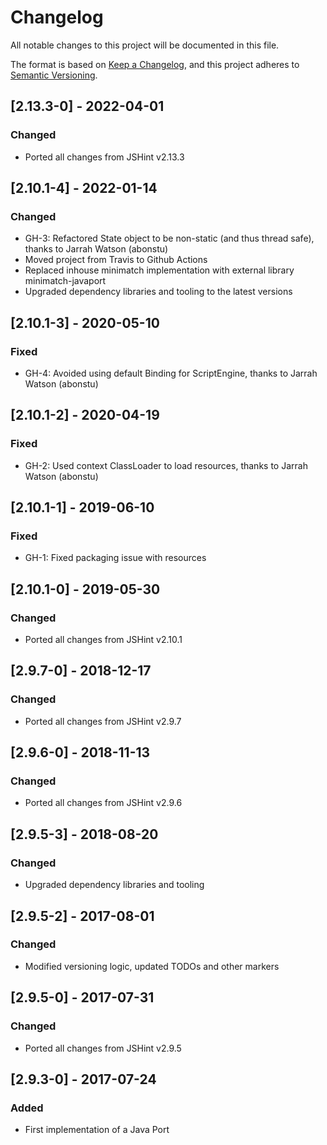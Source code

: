 # Changelog

All notable changes to this project will be documented in this file.

The format is based on [Keep a Changelog](https://keepachangelog.com/en/1.0.0/),
and this project adheres to [Semantic Versioning](https://semver.org/spec/v2.0.0.html).

## [2.13.3-0] - 2022-04-01

### Changed

- Ported all changes from JSHint v2.13.3

## [2.10.1-4] - 2022-01-14

### Changed

- GH-3: Refactored State object to be non-static (and thus thread safe), thanks to Jarrah Watson (abonstu)
- Moved project from Travis to Github Actions
- Replaced inhouse minimatch implementation with external library minimatch-javaport
- Upgraded dependency libraries and tooling to the latest versions

## [2.10.1-3] - 2020-05-10

### Fixed

- GH-4: Avoided using default Binding for ScriptEngine, thanks to Jarrah Watson (abonstu)

## [2.10.1-2] - 2020-04-19

### Fixed

- GH-2: Used context ClassLoader to load resources, thanks to Jarrah Watson (abonstu)

## [2.10.1-1] - 2019-06-10

### Fixed

- GH-1: Fixed packaging issue with resources

## [2.10.1-0] - 2019-05-30

### Changed

- Ported all changes from JSHint v2.10.1

## [2.9.7-0] - 2018-12-17

### Changed

- Ported all changes from JSHint v2.9.7

## [2.9.6-0] - 2018-11-13

### Changed

- Ported all changes from JSHint v2.9.6

## [2.9.5-3] - 2018-08-20

### Changed

- Upgraded dependency libraries and tooling

## [2.9.5-2] - 2017-08-01

### Changed

- Modified versioning logic, updated TODOs and other markers

## [2.9.5-0] - 2017-07-31

### Changed

- Ported all changes from JSHint v2.9.5

## [2.9.3-0] - 2017-07-24

### Added

- First implementation of a Java Port
